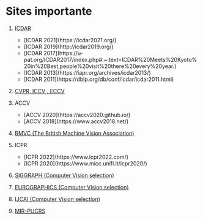# Sites importante 

1.  [ICDAR](https://www.icdar.org/)
    <ul>
    <li>[ICDAR 2021](https://icdar2021.org/)</li>
    <li>[ICDAR 2019](http://icdar2019.org/)</li>
    <li>[ICDAR 2017](https://u-pat.org/ICDAR2017/index.php#:~:text=ICDAR%20Meets%20Kyoto%20in%20Best,people%20visit%20there%20every%20year.)</li>
    <li>[ICDAR 2013](https://iapr.org/archives/icdar2013/)</li>
    <li>[ICDAR 2011](https://dblp.org/db/conf/icdar/icdar2011.html)</li>
    </ul>

2. [CVPR, ICCV , ECCV ](https://openaccess.thecvf.com/menu)

3. ACCV
    <ul>
    <li>[ACCV 2020](https://accv2020.github.io/)</li>
    <li>[ACCV 2018](https://www.accv2018.net/)</li>
    </ul>
4. [BMVC (The British Machine Vision Association)](https://britishmachinevisionassociation.github.io/bmvc)
5. ICPR
    <ul>
    <li>[ICPR 2022](https://www.icpr2022.com/)</li>
    <li>[ICPR 2020](https://www.micc.unifi.it/icpr2020/)</li>
    </ul>
6. [SIGGRAPH (Computer Vision selection) ](https://www.siggraph.org/)
7. [EUROGRAPHICS (Computer Vision selection)](https://www.eg.org/wp/)
8.  [IJCAI (Computer Vision selection)](https://www.ijcai.org/)
9.  [MIR-PUCRS](https://mir-pucrs.github.io/)